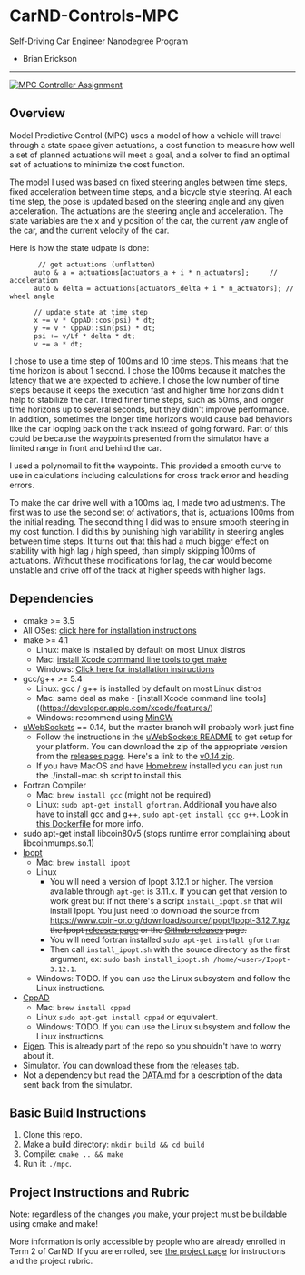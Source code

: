 # CarND-Controls-MPC
Self-Driving Car Engineer Nanodegree Program
* Brian Erickson

---

[![MPC Controller Assignment](http://img.youtube.com/vi/d4r_Xld2TME/0.jpg)](http://www.youtube.com/watch?v=d4r_Xld2TME "MPC Controller Assignment")


## Overview
Model Predictive Control (MPC) uses a model of how a vehicle will travel through a state space given actuations, a cost function to measure how well a set of planned actuations will meet a goal, and a solver to find an optimal set of actuations to minimize the cost function.

The model I used was based on fixed steering angles between time steps, fixed acceleration between time steps, and a bicycle style steering.  At each time step, the pose is updated based on the steering angle and any given acceleration.  The actuations are the steering angle and acceleration.  The state variables are the x and y position of the car, the current yaw angle of the car, and the current velocity of the car.

Here is how the state udpate is done:

           // get actuations (unflatten)
          auto & a = actuations[actuators_a + i * n_actuators];     // acceleration
          auto & delta = actuations[actuators_delta + i * n_actuators]; // wheel angle

          // update state at time step
          x += v * CppAD::cos(psi) * dt;
          y += v * CppAD::sin(psi) * dt;
          psi += v/Lf * delta * dt;
          v += a * dt;


I chose to use a time step of 100ms and 10 time steps.  This means that the time horizon is about 1 second.  I chose the 100ms because it matches the latency that we are expected to achieve.  I chose the low number of time steps because it keeps the execution fast and higher time horizons didn't help to stabilize the car.  I tried finer time steps, such as 50ms, and longer time horizons up to several seconds, but they didn't improve performance.  In addition, sometimes the longer time horizons would cause bad behaviors like the car looping back on the track instead of going forward. Part of this could be because the waypoints presented from the simulator have a limited range in front and behind the car.

I used a polynomail to fit the waypoints.  This provided a smooth curve to use in calculations including calculations for cross track error and heading errors.

To make the car drive well with a 100ms lag, I made two adjustments.  The first was to use the second set of activations, that is, actuations 100ms from the initial reading.  The second thing I did was to ensure smooth steering in my cost function.  I did this by punishing high variability in steering angles between time steps.  It turns out that this had a much bigger effect on stability with high lag / high speed, than simply skipping 100ms of actuations.  Without these modifications for lag, the car would become unstable and drive off of the track at higher speeds with higher lags.




## Dependencies

* cmake >= 3.5
 * All OSes: [click here for installation instructions](https://cmake.org/install/)
* make >= 4.1
  * Linux: make is installed by default on most Linux distros
  * Mac: [install Xcode command line tools to get make](https://developer.apple.com/xcode/features/)
  * Windows: [Click here for installation instructions](http://gnuwin32.sourceforge.net/packages/make.htm)
* gcc/g++ >= 5.4
  * Linux: gcc / g++ is installed by default on most Linux distros
  * Mac: same deal as make - [install Xcode command line tools]((https://developer.apple.com/xcode/features/)
  * Windows: recommend using [MinGW](http://www.mingw.org/)
* [uWebSockets](https://github.com/uWebSockets/uWebSockets) == 0.14, but the master branch will probably work just fine
  * Follow the instructions in the [uWebSockets README](https://github.com/uWebSockets/uWebSockets/blob/master/README.md) to get setup for your platform. You can download the zip of the appropriate version from the [releases page](https://github.com/uWebSockets/uWebSockets/releases). Here's a link to the [v0.14 zip](https://github.com/uWebSockets/uWebSockets/archive/v0.14.0.zip).
  * If you have MacOS and have [Homebrew](https://brew.sh/) installed you can just run the ./install-mac.sh script to install this.
* Fortran Compiler
  * Mac: `brew install gcc` (might not be required)
  * Linux: `sudo apt-get install gfortran`. Additionall you have also have to install gcc and g++, `sudo apt-get install gcc g++`. Look in [this Dockerfile](https://github.com/udacity/CarND-MPC-Quizzes/blob/master/Dockerfile) for more info.
* sudo apt-get install libcoin80v5 (stops runtime error complaining about libcoinmumps.so.1)
* [Ipopt](https://projects.coin-or.org/Ipopt)
  * Mac: `brew install ipopt`
  * Linux
    * You will need a version of Ipopt 3.12.1 or higher. The version available through `apt-get` is 3.11.x. If you can get that version to work great but if not there's a script `install_ipopt.sh` that will install Ipopt. You just need to download the source from https://www.coin-or.org/download/source/Ipopt/Ipopt-3.12.7.tgz <s>the Ipopt [releases page](https://www.coin-or.org/download/source/Ipopt/) or the [Github releases](https://github.com/coin-or/Ipopt/releases) page.</s>
    * You will need fortran installed `sudo apt-get install gfortran`
    * Then call `install_ipopt.sh` with the source directory as the first argument, ex: `sudo bash install_ipopt.sh /home/<user>/Ipopt-3.12.1`. 
  * Windows: TODO. If you can use the Linux subsystem and follow the Linux instructions.
* [CppAD](https://www.coin-or.org/CppAD/)
  * Mac: `brew install cppad`
  * Linux `sudo apt-get install cppad` or equivalent.
  * Windows: TODO. If you can use the Linux subsystem and follow the Linux instructions.
* [Eigen](http://eigen.tuxfamily.org/index.php?title=Main_Page). This is already part of the repo so you shouldn't have to worry about it.
* Simulator. You can download these from the [releases tab](https://github.com/udacity/CarND-MPC-Project/releases).
* Not a dependency but read the [DATA.md](./DATA.md) for a description of the data sent back from the simulator.


## Basic Build Instructions


1. Clone this repo.
2. Make a build directory: `mkdir build && cd build`
3. Compile: `cmake .. && make`
4. Run it: `./mpc`.


## Project Instructions and Rubric

Note: regardless of the changes you make, your project must be buildable using
cmake and make!

More information is only accessible by people who are already enrolled in Term 2
of CarND. If you are enrolled, see [the project page](https://classroom.udacity.com/nanodegrees/nd013/parts/40f38239-66b6-46ec-ae68-03afd8a601c8/modules/f1820894-8322-4bb3-81aa-b26b3c6dcbaf/lessons/b1ff3be0-c904-438e-aad3-2b5379f0e0c3/concepts/1a2255a0-e23c-44cf-8d41-39b8a3c8264a)
for instructions and the project rubric.

